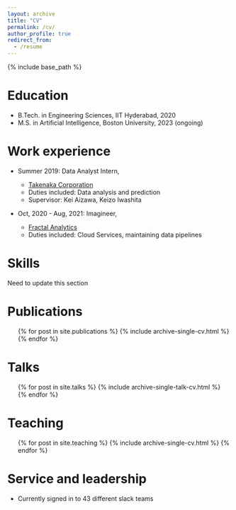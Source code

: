 ```yaml
---
layout: archive
title: "CV"
permalink: /cv/
author_profile: true
redirect_from:
  - /resume
---
```


{% include base_path %}

Education
======
* B.Tech. in Engineering Sciences, IIT Hyderabad, 2020
* M.S. in Artificial Intelligence, Boston University, 2023 (ongoing)

Work experience
======
* Summer 2019: Data Analyst Intern,
  * [Takenaka Corporation](https://www.takenaka.co.jp/takenaka_e/)
  * Duties included: Data analysis and prediction
  * Supervisor: Kei Aizawa, Keizo Iwashita

* Oct, 2020 - Aug, 2021: Imagineer,
  * [Fractal Analytics](https://fractal.ai/)
  * Duties included: Cloud Services, maintaining data pipelines

Skills
======
Need to update this section

Publications
======
  <ul>{% for post in site.publications %}
    {% include archive-single-cv.html %}
  {% endfor %}</ul>
  
Talks
======
  <ul>{% for post in site.talks %}
    {% include archive-single-talk-cv.html %}
  {% endfor %}</ul>
  
Teaching
======
  <ul>{% for post in site.teaching %}
    {% include archive-single-cv.html %}
  {% endfor %}</ul>
  
Service and leadership
======
* Currently signed in to 43 different slack teams
